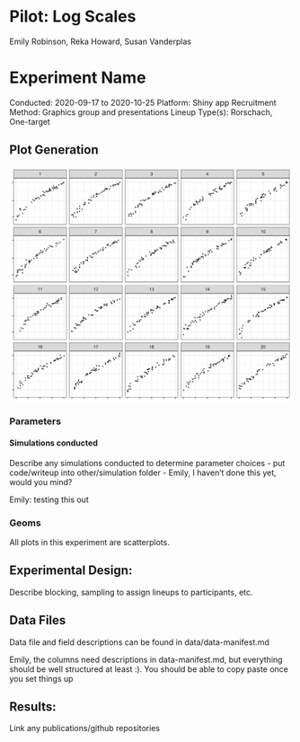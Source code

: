 Pilot: Log Scales
================
Emily Robinson, Reka Howard, Susan Vanderplas

# Experiment Name

Conducted: 2020-09-17 to 2020-10-25 Platform: Shiny app Recruitment
Method: Graphics group and presentations Lineup Type(s): Rorschach,
One-target

## Plot Generation

![Sample Lineup](plots/png/0df712a7de2e313c7d9feb3c7b762357.png)

### Parameters

#### Simulations conducted

Describe any simulations conducted to determine parameter choices - put
code/writeup into other/simulation folder - Emily, I haven’t done this
yet, would you mind?

Emily: testing this out

### Geoms

All plots in this experiment are scatterplots.

## Experimental Design:

Describe blocking, sampling to assign lineups to participants, etc.

## Data Files

Data file and field descriptions can be found in data/data-manifest.md

Emily, the columns need descriptions in data-manifest.md, but everything
should be well structured at least :). You should be able to copy paste
once you set things up

## Results:

Link any publications/github repositories

